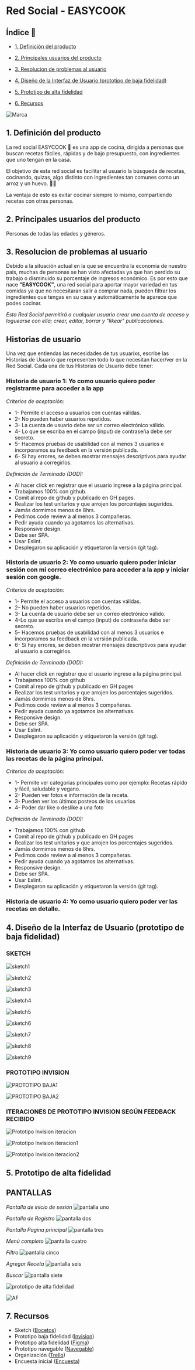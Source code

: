 # Red Social - EASYCOOK

## Índice 🍕

-  [1. Definición del producto](#1-Definición-del-producto)
- [2. Principales usuarios del producto](#2-Principales-usuarios-del-producto)
- [3. Resolucion de problemas al usuario](#3-Resolucion-de-problemas-al-usuario)
- [4. Diseño de la Interfaz de Usuario (prototipo de baja fidelidad)](#4-Diseño-de-la-Interfaz-de-Usuario)

- [5. Prototipo de alta fidelidad](#5-Prototipo-de-alta-fidelidad)

- [6. Recursos](#6-Recursos)

![Marca](https://raw.githubusercontent.com/danielablancom/SCL014-social-network/easy/src/img/iconos/Marca.jpg)

## 1. Definición del producto

La red social EASYCOOK 🍴 es una app de cocina, dirigida a personas que buscan recetas fáciles, rápidas y de bajo presupuesto, con ingredientes que uno tengan en la casa.

El objetivo de esta red social es facilitar al usuario la búsqueda de recetas, cocinando, quizas, algo distinto con ingredientes tan comunes como un arroz y un huevo. 🍚🥚

La ventaja de esto es evitar cocinar siempre lo mismo, compartiendo recetas con otras personas.

## 2. Principales usuarios del producto

Personas de todas las edades y géneros.

## 3. Resolucion de problemas al usuario

Debido a la situación actual en la que se encuentra la economía de nuestro país, muchas de personas se han visto afectadas ya que han perdido su trabajo o disminuido su porcentaje de ingresos económico. Es por esto que nace **"EASYCOOK"**, una red social para aportar mayor variedad en tus comidas ya que no necesitaran salir a comprar nada, pueden filtrar los ingredientes que tengas en su casa y automáticamente te aparece que podes cocinar.

_Esta Red Social permitirá a cualquier usuario crear una cuenta de acceso y loguearse con ella; crear, editar, borrar y "likear" publicacciones._

## Historias de usuario

Una vez que entiendas las necesidades de tus usuarixs, escribe las Historias de Usuario que representen todo lo que necesitan hacer/ver en la Red Social. Cada una de tus Historias de Usuario debe tener:

### Historia de usuario 1: Yo como usuario quiero poder registrarme para acceder a la app

_Criterios de aceptación:_

- 1- Permite el acceso a usuarios con cuentas válidas.
- 2- No pueden haber usuarios repetidos.
- 3- La cuenta de usuario debe ser un correo electrónico válido.
- 4- Lo que se escriba en el campo (input) de contraseña debe ser secreto.
- 5- Hacemos pruebas de usabilidad con al menos 3 usuarios e incorporamos su feedback en la versión publicada.
- 6- Si hay errores, se deben mostrar mensajes descriptivos para ayudar al usuario a corregirlos.

_Definición de Terminado (DOD):_

- Al hacer click en registrar que el usuario ingrese a la página principal.
- Trabajamos 100% con github.
- Comit al repo de github y publicado en GH pages.
- Realizar los test unitarios y que arrojen los porcentajes sugeridos.
- Jamás dormimos menos de 8hrs.
- Pedimos code review a al menos 3 compañeras.
- Pedir ayuda cuando ya agotamos las alternativas.
- Responsive design.
- Debe ser SPA.
- Usar Eslint.
- Desplegaron su aplicación y etiquetaron la versión (git tag).

### Historia de usuario 2: Yo como usuario quiero poder iniciar sesión con mi correo electrónico para acceder a la app y iniciar sesión con google.

_Criterios de aceptación:_

- 1- Permite el acceso a usuarios con cuentas válidas.
- 2- No pueden haber usuarios repetidos.
- 3- La cuenta de usuario debe ser un correo electrónico válido.
- 4-Lo que se escriba en el campo (input) de contraseña debe ser secreto.
- 5- Hacemos pruebas de usabilidad con al menos 3 usuarios e incorporamos su feedback en la versión publicada.
- 6- Si hay errores, se deben mostrar mensajes descriptivos para ayudar al usuario a corregirlos.

_Definición de Terminado (DOD):_

- Al hacer click en registrar que el usuario ingrese a la página principal.
- Trabajamos 100% con github
- Comit al repo de github y publicado en GH pages
- Realizar los test unitarios y que arrojen los porcentajes sugeridos.
- Jamás dormimos menos de 8hrs.
- Pedimos code review a al menos 3 compañeras.
- Pedir ayuda cuando ya agotamos las alternativas.
- Responsive design.
- Debe ser SPA.
- Usar Eslint.
- Desplegaron su aplicación y etiquetaron la versión (git tag).

### Historia de usuario 3: Yo como usuario quiero poder ver todas las recetas de la página principal.

_Criterios de aceptación:_

- 1- Permite ver categorias principales como por ejemplo: Recetas rápido y fácil, saludable y vegano.
- 2- Pueden ver fotos e información de la receta.
- 3- Pueden ver los últimos posteos de los usuarios
- 4- Poder dar like o deslike a una foto

_Definición de Terminado (DOD):_

- Trabajamos 100% con github
- Comit al repo de github y publicado en GH pages
- Realizar los test unitarios y que arrojen los porcentajes sugeridos.
- Jamás dormimos menos de 8hrs.
- Pedimos code review a al menos 3 compañeras.
- Pedir ayuda cuando ya agotamos las alternativas.
- Responsive design.
- Debe ser SPA.
- Usar Eslint.
- Desplegaron su aplicación y etiquetaron la versión (git tag).

### Historia de usuario 4: Yo como usuario quiero poder ver las recetas en detalle.

## 4. Diseño de la Interfaz de Usuario (prototipo de baja fidelidad)

### SKETCH

![sketch1](https://raw.githubusercontent.com/danielablancom/SCL014-social-network/easy/src/img/sketch/1-pt.jpeg)

![sketch2](https://raw.githubusercontent.com/danielablancom/SCL014-social-network/easy/src/img/sketch/2-pt.jpeg)

![sketch3](https://raw.githubusercontent.com/danielablancom/SCL014-social-network/easy/src/img/sketch/3-pt.jpeg)

![sketch4](https://raw.githubusercontent.com/danielablancom/SCL014-social-network/easy/src/img/sketch/4-pt.jpeg)

![sketch5](https://raw.githubusercontent.com/danielablancom/SCL014-social-network/easy/src/img/sketch/6-pt.jpeg)

![sketch6](https://raw.githubusercontent.com/danielablancom/SCL014-social-network/easy/src/img/sketch/6-pt.jpeg)

![sketch7](https://raw.githubusercontent.com/danielablancom/SCL014-social-network/easy/src/img/sketch/7-pt.jpeg)

![sketch8](https://raw.githubusercontent.com/danielablancom/SCL014-social-network/easy/src/img/sketch/8-pt.jpeg)

![sketch9](https://raw.githubusercontent.com/danielablancom/SCL014-social-network/easy/src/img/sketch/9-pt.jpeg)

### PROTOTIPO INVISION

![PROTOTIPO BAJA1](https://raw.githubusercontent.com/danielablancom/SCL014-social-network/easy/src/img/Prototipo-baja-fidelidad/primer%20prototipo%20de%20baja%20fidelidad.jpg)

![PROTOTIPO BAJA2](https://raw.githubusercontent.com/danielablancom/SCL014-social-network/easy/src/img/Prototipo-baja-fidelidad/segundo%20prototipo%20de%20baja%20fidelidad.jpg)

### ITERACIONES DE PROTOTIPO INVISION SEGÚN FEEDBACK RECIBIDO

![Prototipo Invision iteracion](https://raw.githubusercontent.com/danielablancom/SCL014-social-network/easy/src/img/Prototipo-baja-fidelidad/Prototipo-Invision-iteracion.jpeg)

![Prototipo Invision iteracion1](https://raw.githubusercontent.com/danielablancom/SCL014-social-network/easy/src/img/Prototipo-baja-fidelidad/Prototipo-Invision-iteracion-1.jpeg)

![Prototipo Invision iteracion2](https://raw.githubusercontent.com/danielablancom/SCL014-social-network/easy/src/img/Prototipo-baja-fidelidad/Prototipo-Invision-iteracion-2.jpeg)

## 5. Prototipo de alta fidelidad

## PANTALLAS

_Pantalla de inicio de sesión_
![pantalla uno](https://raw.githubusercontent.com/danielablancom/SCL014-social-network/easy/src/img/figma/pantalla%20uno.jpg)

_Pantalla de Registro_
![pantalla dos](https://raw.githubusercontent.com/danielablancom/SCL014-social-network/easy/src/img/figma/pantalla%20dos.jpg)

_Pantalla Pagina principal_
![pantalla tres](https://raw.githubusercontent.com/danielablancom/SCL014-social-network/easy/src/img/figma/pantalla%20tres.jpg)

_Menú completo_
![pantalla cuatro](https://raw.githubusercontent.com/danielablancom/SCL014-social-network/easy/src/img/figma/pantalla%20cuatro.jpg)

_Filtro_
![pantalla cinco](https://raw.githubusercontent.com/danielablancom/SCL014-social-network/easy/src/img/figma/pantalla%20cinco.jpg)

_Agregar Receta_
![pantalla seis](https://raw.githubusercontent.com/danielablancom/SCL014-social-network/easy/src/img/figma/pantalla%20seis.jpg)

_Buscar_
![pantalla siete](https://raw.githubusercontent.com/danielablancom/SCL014-social-network/easy/src/img/figma/pantalla%20siete.jpg)

![prototipo de alta fidelidad](https://raw.githubusercontent.com/danielablancom/SCL014-social-network/easy/src/img/prototipo-alta-fidelidad/protoripo%20de%20alta%20definicion.jpg)

![AF](https://raw.githubusercontent.com/danielablancom/SCL014-social-network/easy/src/img/prototipo-alta-fidelidad/AF.jpg)

## 7. Recursos

- Sketch ([Bocetos](https://drive.google.com/drive/u/0/folders/1GzpqurBatOYtVJPRrUJ2c6SgliLzCJl3))
- Prototipo baja fidelidad ([Invision](https://recetas.invisionapp.com/freehand/Red-Social-TOuoekEwu))
- Prototipo alta fidelidad ([Figma](https://www.figma.com/file/6l0ozVvdeme99TD8RvucnK/EasyCook?node-id=0%3A1))
- Prototipo navegable ([Navegable](https://www.figma.com/proto/6l0ozVvdeme99TD8RvucnK/EasyCook?node-id=1%3A2&scaling=min-zoom))
- Organización ([Trello](https://trello.com/b/v1Z63Lmv/red-social-comida))
- Encuesta inicial ([Encuesta](https://forms.gle/pRf6vKxnwi6VPuTb9))
